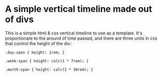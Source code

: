 <h1>A simple vertical timeline made out of divs</h1>

This is a simple html & css vertical timeline to use as a template. It's proportionate to the around of time passed, and there are three units in css that control the height of the div:

`.day-span {
  height: 1rem;
}`

`.week-span {
  height: calc(1 * 7rem);
}`

`.month-span {
    height: calc(1 * 30rem);
}`
